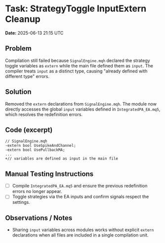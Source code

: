# Task: StrategyToggle InputExtern Cleanup
**Date:** 2025-06-13 21:15 UTC

## Problem
Compilation still failed because `SignalEngine.mqh` declared the strategy toggle variables as `extern` while the main file defined them as `input`. The compiler treats `input` as a distinct type, causing "already defined with different type" errors.

## Solution
Removed the `extern` declarations from `SignalEngine.mqh`. The module now directly accesses the global `input` variables defined in `IntegratedPA_EA.mq5`, which resolves the redefinition errors.

## Code (excerpt)
```mql5
// SignalEngine.mqh
-extern bool UseSpikeAndChannel;
-extern bool UsePullbackMA;
...
+// variables are defined as input in the main file
```

## Manual Testing Instructions
- [ ] Compile `IntegratedPA_EA.mq5` and ensure the previous redefinition errors no longer appear.
- [ ] Toggle strategies via the EA inputs and confirm signals respect the settings.

## Observations / Notes
- Sharing `input` variables across modules works without explicit `extern` declarations when all files are included in a single compilation unit.

